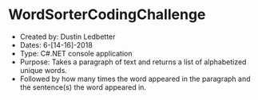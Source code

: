 # WordSorterCodingChallenge
 * Created by: Dustin Ledbetter                                                                            
 * Dates: 6-[14-16]-2018                                                                                   
 * Type: C#.NET console application                                                                        
 * Purpose: Takes a paragraph of text and returns a list of alphabetized unique words.                     
 * Followed by how many times the word appeared in the paragraph and the sentence(s) the word appeared in. 

